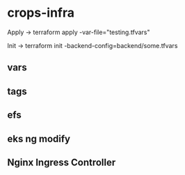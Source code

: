 # crops-infra

Apply -> terraform apply -var-file="testing.tfvars"

Init -> terraform init -backend-config=backend/some.tfvars


## vars

## tags

## efs

## eks ng modify

## Nginx Ingress Controller